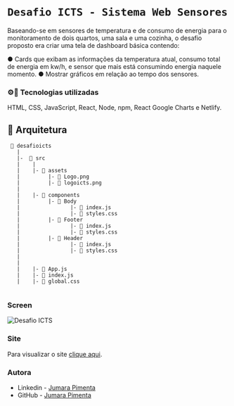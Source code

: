 # `Desafio ICTS - Sistema Web Sensores`

Baseando-se em sensores de temperatura e de consumo de energia para o monitoramento de dois quartos, uma sala e uma cozinha, o desafio proposto era criar uma tela de dashboard básica contendo:

● Cards que exibam as informações da temperatura atual, consumo total de energia em kw/h, e sensor que mais está consumindo energia naquele momento.
● Mostrar gráficos em relação ao tempo dos sensores.

### ⚙📲 Tecnologias utilizadas 

HTML, CSS, JavaScript, React, Node, npm, React Google Charts e Netlify.

## 📁 Arquitetura 

```
 📁 desafioicts
   |
   |-  📁 src
   |    |
   |    |- 📁 assets
   |         |- 📄 Logo.png
   |         |- 📄 logoicts.png
   |
   |    |- 📁 components
   |         |- 📁 Body 
   |                |- 📄 index.js
   |                |- 📄 styles.css
   |         |- 📁 Footer 
   |                |- 📄 index.js
   |                |- 📄 styles.css
   |         |- 📁 Header 
   |                |- 📄 index.js
   |                |- 📄 styles.css
   |
   |
   |    |- 📄 App.js
   |    |- 📄 index.js
   |    |- 📄 global.css
   
```

### Screen

![Desafio ICTS](https://user-images.githubusercontent.com/79213553/133897265-88a3449a-9229-4222-990c-2e01217e5e6a.gif)


### Site

Para visualizar o site <a href="https://desafio-icts.netlify.app/" target="_blank">clique aqui<a/>.
  
### Autora
  
- Linkedin - [Jumara Pimenta](https://www.linkedin.com/in/jumara-souza-pimenta/)
- GitHub - [Jumara Pimenta](https://github.com/jumara-pimenta)
